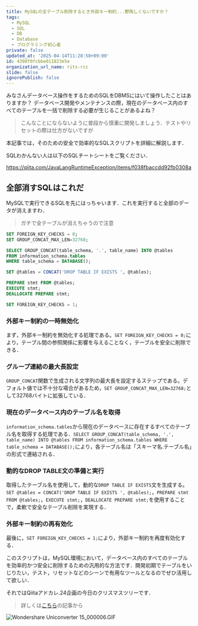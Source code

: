 ```yaml
---
title: MySQLの全テーブル削除するとき外部キー制約...鬱陶しくないですか？
tags:
  - MySQL
  - SQL
  - DB
  - Database
  - プログラミング初心者
private: false
updated_at: '2025-04-14T11:28:58+09:00'
id: 4398f0fcbbe011823e5e
organization_url_name: rits-rcc
slide: false
ignorePublish: false
---
```

みなさんデータベース操作をするためのSQLをDBMSにはいて操作したことはありますか？
データベース開発やメンテナンスの際，現在のデータベース内のすべてのテーブルを一括で削除する必要が生じることがあるよね？

> こんなことにならないように普段から慎重に開発しましょう．テストやリセットの際は仕方がないですが

本記事では，そのための安全で効率的なSQLスクリプトを詳細に解説します．

SQLわかんない人は以下のSQLチートシートをご覧ください．

https://qiita.com/JavaLangRuntimeException/items/f038fbaccdd92fb0308a

## 全部消すSQLはこれだ
MySQLで実行できるSQLを先にはっちゃいます．これを実行すると全部のデータが消えますわ．

> ガチで全テーブルが消えちゃうので注意

```sql
SET FOREIGN_KEY_CHECKS = 0;
SET GROUP_CONCAT_MAX_LEN=32768;

SELECT GROUP_CONCAT(table_schema, '.', table_name) INTO @tables 
FROM information_schema.tables 
WHERE table_schema = DATABASE();

SET @tables = CONCAT('DROP TABLE IF EXISTS ', @tables);

PREPARE stmt FROM @tables;
EXECUTE stmt;
DEALLOCATE PREPARE stmt;

SET FOREIGN_KEY_CHECKS = 1;
```

### 外部キー制約の一時無効化

まず，外部キー制約を無効化する処理である。`SET FOREIGN_KEY_CHECKS = 0;`により，テーブル間の参照関係に影響を与えることなく，テーブルを安全に削除できる．

### グループ連結の最大長設定

`GROUP_CONCAT`関数で生成される文字列の最大長を設定するステップである。デフォルト値では不十分な場合があるため，`SET GROUP_CONCAT_MAX_LEN=32768;`として32768バイトに拡張している．

### 現在のデータベース内のテーブル名を取得

`information_schema.tables`から現在のデータベースに存在するすべてのテーブル名を取得する処理である．`SELECT GROUP_CONCAT(table_schema, '.', table_name) INTO @tables FROM information_schema.tables WHERE table_schema = DATABASE();`により，各テーブル名は「スキーマ名.テーブル名」の形式で連結される．

### 動的なDROP TABLE文の準備と実行

取得したテーブル名を使用して，動的な`DROP TABLE IF EXISTS`文を生成する。`SET @tables = CONCAT('DROP TABLE IF EXISTS ', @tables);`，`PREPARE stmt FROM @tables;`，`EXECUTE stmt;`，`DEALLOCATE PREPARE stmt;`を使用することで，柔軟で安全なテーブル削除を実現する．

### 外部キー制約の再有効化

最後に，`SET FOREIGN_KEY_CHECKS = 1;`により，外部キー制約を再度有効化する．

このスクリプトは，MySQL環境において，データベース内のすべてのテーブルを効率的かつ安全に削除するための汎用的な方法です．開発初期でテーブルをいじりたい，テスト，リセットなどのシーンで有用なツールとなるのでぜひ活用して欲しい．

それではQiitaアドカレ.24企画の今日のクリスマスツリーです．

> 詳しくは[こちら](https://qiita.com/JavaLangRuntimeException/items/1f4a6febf957f522ba45)の記事から

![Wondershare Uniconverter 15_000006.GIF](https://qiita-image-store.s3.ap-northeast-1.amazonaws.com/0/3757442/9a83c578-fb2a-2f11-dee0-2adbde5b61cf.gif)
